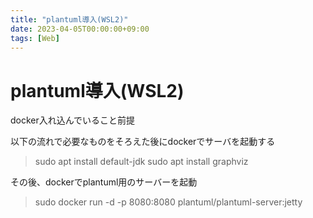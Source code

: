 ```yaml
---
title: "plantuml導入(WSL2)"
date: 2023-04-05T00:00:00+09:00
tags: [Web]
---
```

# plantuml導入(WSL2)

docker入れ込んでいること前提

以下の流れで必要なものをそろえた後にdockerでサーバを起動する

> sudo apt install default-jdk
> sudo apt install graphviz

その後、dockerでplantuml用のサーバーを起動

> sudo docker run -d -p 8080:8080 plantuml/plantuml-server:jetty